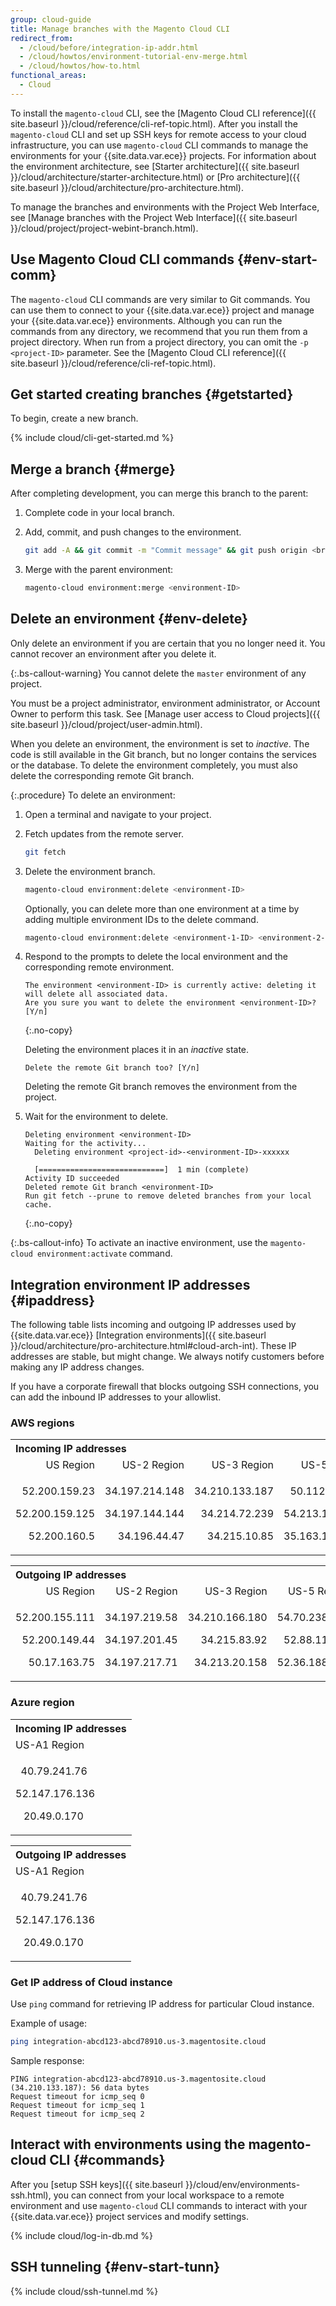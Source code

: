 ```yaml
---
group: cloud-guide
title: Manage branches with the Magento Cloud CLI
redirect_from:
  - /cloud/before/integration-ip-addr.html
  - /cloud/howtos/environment-tutorial-env-merge.html
  - /cloud/howtos/how-to.html
functional_areas:
  - Cloud
---
```


To install the `magento-cloud` CLI, see the [Magento Cloud CLI reference]({{ site.baseurl }}/cloud/reference/cli-ref-topic.html). After you install the `magento-cloud` CLI and set up SSH keys for remote access to your cloud infrastructure, you can use `magento-cloud` CLI commands to manage the environments for your {{site.data.var.ece}} projects. For information about the environment architecture, see [Starter architecture]({{ site.baseurl }}/cloud/architecture/starter-architecture.html) or [Pro architecture]({{ site.baseurl }}/cloud/architecture/pro-architecture.html).

To manage the branches and environments with the Project Web Interface, see [Manage branches with the Project Web Interface]({{ site.baseurl }}/cloud/project/project-webint-branch.html).

## Use Magento Cloud CLI commands {#env-start-comm}

The `magento-cloud` CLI commands are very similar to Git commands. You can use them to connect to your {{site.data.var.ece}} project and manage your {{site.data.var.ece}} environments. Although you can run the commands from any directory, we recommend that you run them from a project directory. When run from a project directory, you can omit the `-p <project-ID>` parameter. See the [Magento Cloud CLI reference]({{ site.baseurl }}/cloud/reference/cli-ref-topic.html).

## Get started creating branches {#getstarted}

To begin, create a new branch.

{% include cloud/cli-get-started.md %}

## Merge a branch {#merge}

After completing development, you can merge this branch to the parent:

1. Complete code in your local branch.

1. Add, commit, and push changes to the environment.

   ```bash
   git add -A && git commit -m "Commit message" && git push origin <branch-name>
   ```

1. Merge with the parent environment:

   ```bash
   magento-cloud environment:merge <environment-ID>
   ```

## Delete an environment {#env-delete}

Only delete an environment if you are certain that you no longer need it. You cannot recover an environment after you delete it.

{:.bs-callout-warning}
You cannot delete the `master` environment of any project.

You must be a project administrator, environment administrator, or Account Owner to perform this task. See [Manage user access to Cloud projects]({{ site.baseurl }}/cloud/project/user-admin.html).

When you delete an environment, the environment is set to _inactive_. The code is still available in the Git branch, but no longer contains the services or the database. To delete the environment completely, you must also delete the corresponding remote Git branch.

{:.procedure}
To delete an environment:

1. Open a terminal and navigate to your project.

1. Fetch updates from the remote server.

   ```bash
   git fetch
   ```

1. Delete the environment branch.

   ```bash
   magento-cloud environment:delete <environment-ID>
   ```

   Optionally, you can delete more than one environment at a time by adding multiple environment IDs to the delete command.

   ```bash
   magento-cloud environment:delete <environment-1-ID> <environment-2-ID>
   ```

1. Respond to the prompts to delete the local environment and the corresponding remote environment.

   ```terminal
   The environment <environment-ID> is currently active: deleting it will delete all associated data.
   Are you sure you want to delete the environment <environment-ID>? [Y/n]
   ```
   {:.no-copy}

   Deleting the environment places it in an _inactive_ state.

   ```terminal
   Delete the remote Git branch too? [Y/n]
   ```

   Deleting the remote Git branch removes the environment from the project.

1. Wait for the environment to delete.

   ```terminal
   Deleting environment <environment-ID>
   Waiting for the activity...
     Deleting environment <project-id>-<environment-ID>-xxxxxx

     [============================]  1 min (complete)
   Activity ID succeeded
   Deleted remote Git branch <environment-ID>
   Run git fetch --prune to remove deleted branches from your local cache.
   ```
   {:.no-copy}

{:.bs-callout-info}
To activate an inactive environment, use the `magento-cloud environment:activate` command.

## Integration environment IP addresses {#ipaddress}

The following table lists incoming and outgoing IP addresses used by {{site.data.var.ece}} [Integration environments]({{ site.baseurl }}/cloud/architecture/pro-architecture.html#cloud-arch-int). These IP addresses are stable, but might change. We always notify customers before making any IP address changes.

If you have a corporate firewall that blocks outgoing SSH connections, you can add the inbound IP addresses to your allowlist.

### AWS regions

<table>
<tr>
<th align="left" colspan="7"><b>Incoming IP addresses</b></th>
</tr>
<tr>
<td align="right">US Region</td>
<td align="right">US-2 Region</td>
<td align="right">US-3 Region</td>
<td align="right">US-5 Region</td>
<td align="right">EU Region</td>
<td align="right">EU-3 Region</td>
<td align="right">AP-3 Region</td>
</tr>
<tr>
<td align="right">
<p>52.200.159.23</p>
<p>52.200.159.125</p>
<p>52.200.160.5</p>
</td>
<td align="right">
<p>34.197.214.148</p>
<p>34.197.144.144</p>
<p>34.196.44.47</p>
</td>
<td align="right">
<p>34.210.133.187</p>
<p>34.214.72.239</p>
<p>34.215.10.85</p>
</td>
<td align="right">
<p>50.112.160.58</p>
<p>54.213.195.223</p>
<p>35.163.170.185</p>
</td>
<td align="right">
<p>52.209.44.44</p>
<p>52.209.23.96</p>
<p>52.51.117.101</p>
</td>
<td align="right">
<p>34.240.75.192</p>
<p>34.251.110.37</p>
<p>52.19.113.35</p>
</td>
<td align="right">
<p>52.65.39.201</p>
<p>52.65.10.202</p>
<p>52.65.30.37</p>
</td>
</tr>
</table>

<table >
<tr>
<th align="left" colspan="7"><b>Outgoing IP addresses</b></th>
</tr>
<tr>
<td align="right">US Region</td>
<td align="right">US-2 Region</td>
<td align="right">US-3 Region</td>
<td align="right">US-5 Region</td>
<td align="right">EU Region</td>
<td align="right">EU-3 Region</td>
<td align="right">AP-3 Region</td>
</tr>
<tr>
<td align="right">
<p>52.200.155.111</p>
<p>52.200.149.44</p>
<p>50.17.163.75</p>
</td>
<td align="right">
<p>34.197.219.58</p>
<p>34.197.201.45</p>
<p>34.197.217.71</p>
</td>
<td align="right">
<p>34.210.166.180</p>
<p>34.215.83.92</p>
<p>34.213.20.158</p>
</td>
<td align="right">
<p>54.70.238.217</p>
<p>52.88.113.98</p>
<p>52.36.188.230</p>
</td>
<td align="right">
<p>52.51.163.159</p>
<p>52.209.44.60</p>
<p>52.208.156.247</p>
</td>
<td align="right">
<p>34.240.57.142</p>
<p>52.16.140.48</p>
<p>52.209.134.55</p>
</td>
<td align="right">
<p>52.65.143.178</p>
<p>13.54.80.197</p>
<p>52.62.224.4</p>
</td>
</tr>
</table>

### Azure region

<table>
<tr>
<th align="left"><b>Incoming IP addresses</b></th>
</tr>
<tr>
<td align="left">US-A1 Region</td>
</tr>
<tr>
<td>
<p>&nbsp;&nbsp;40.79.241.76</p>
<p>52.147.176.136</p>
<p>&nbsp;&nbsp;&nbsp;20.49.0.170</p>
</td>
</tr>
</table>

<table>
<tr>
<th align= "left"><b>Outgoing IP addresses</b></th>
</tr>
<tr>
<td align="left">US-A1 Region</td>
</tr>
<tr>
<td>
<p>&nbsp;&nbsp;40.79.241.76</p>
<p>52.147.176.136</p>
<p>&nbsp;&nbsp;&nbsp;20.49.0.170</p>
</td>
</tr>
</table>

### Get IP address of Cloud instance

Use `ping` command for retrieving IP address for particular Cloud instance.

Example of usage:

```bash
ping integration-abcd123-abcd78910.us-3.magentosite.cloud
```

Sample response:

```console
PING integration-abcd123-abcd78910.us-3.magentosite.cloud (34.210.133.187): 56 data bytes
Request timeout for icmp_seq 0
Request timeout for icmp_seq 1
Request timeout for icmp_seq 2
```

## Interact with environments using the magento-cloud CLI {#commands}

After you [setup SSH keys]({{ site.baseurl }}/cloud/env/environments-ssh.html), you can connect from your local workspace to a remote environment and use `magento-cloud` CLI commands to interact with your {{site.data.var.ece}} project services and modify settings.

{% include cloud/log-in-db.md %}

## SSH tunneling {#env-start-tunn}

{% include cloud/ssh-tunnel.md %}
